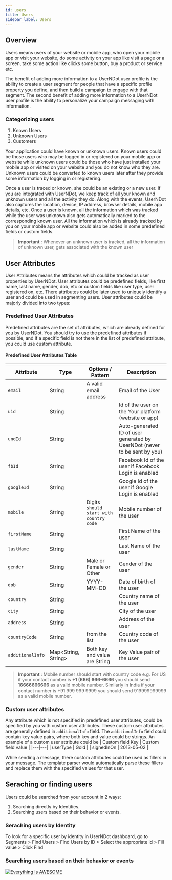 ```yaml
---
id: users
title: Users
sidebar_label: Users
---
```


## Overview
Users means users of your website or mobile app, who open your mobile app or visit your website, do some activity on your
app like visit a page or a screen, take some action like clicks some button, buy a product or service etc.

The benefit of adding more information to a UserNDot user profile is the ability to create a user segment for 
people that have a specific profile property you define, and then build a campaign to engage with that segment. 
The second benefit of adding more information to a UserNDot user profile is the ability to personalize your 
campaign messaging with information.

### Categorizing users

1. Known Users
2. Unknown Users
3. Customers

Your application could have known or unknown users.
Known users could be those users who may be logged in or registered on your mobile app or website
while unknown users could be those who have just installed your mobile app or visited on your website and you do not know who they are.
Unknown users could be converted to known users later after they provide some information by logging in or registering.

Once a user is traced or known, she could be an existing or a new user.
If you are integrated with UserNDot, we keep track of all your known and unknown users and all the activity they do.
Along with the events, UserNDot also captures the location, device, IP address, browser details,
mobile app details, etc.
Once a user is known, all the information which was tracked while the user was
unknown also gets automatically marked to the corresponding known user. All the information which is already tracked by
you on your mobile app or website could also be added in some predefined fields or custom fields.

> **Important :** Whenever an unknown user is tracked, all the information of unknown user, gets associated with the known user

## User Attributes

User Attributes means the attributes which could be tracked as user properties by UserNDot.
User attributes could be predefined fields, like first name, last name, gender, dob, etc or custom fields
like user type, user registered on, etc.
There attributes could be later used to uniquely identify a user and could be used in segmenting users.
User attributes could be majorly divided into two types:

### Predefined User Attributes

Predefined attributes are the set of attributes, which are already defined for you by UserNDot.
You should try to use the predefined attributes if possible, and if a specific field is not there in the
list of predefined attribute, you could use custom attribute.

#### Predefined User Attributes Table

| Attribute | Type | Options / Pattern | Description |
|---|---|---|---|
| `email` | String | A valid email address | Email of the User |
| `uid` | String | | Id of the user on the Your platform (website or app) |
| `undId` | String | | Auto-generated ID of user generated by UserNDot (never to be sent by you) |
| `fbId` | String | | Facebook Id of the user if Facebook Login is enabled |
| `googleId` | String | | Google Id of the user if Google Login is enabled |
| `mobile` | String | Digits `should start with country code` | Mobile number of the user |
| `firstName` | String | | First Name of the user |
| `lastName` | String | | Last Name of the user |
| `gender` | String | Male or Female or Other | Gender of the user |
| `dob` | String | YYYY-MM-DD | Date of birth of the user |
| `country` | String |  | Country name of the user |
| `city` | String | | City of the user |
| `address` | String | | Address of the user |
| `countryCode` | String | from the list | Country code of the user |
| `additionalInfo` | Map<String, String> | Both key and value are String | Key Value pair of the user |


> **Important :** Mobile number should start with country code e.g. For US if your contact number is **+1 (666) 666-6666** you
should send **16666666666** as a valid mobile number. Similarly in India if your contact number is +91 999 999 9999 you should send
919999999999 as a valid mobile number.

### Custom user attributes

Any attribute which is not specified in predefined user attributes, could be specified by you with custom user 
attributes. These custom user attributes are generally defined in `additionalInfo` field.
The `additionalInfo` field could contain key value pairs, where both key and value could be strings.
An example of a custom user attribute could be
| Custom field Key | Custom field value |
|---|---|
| userType | Gold |
| signedInOn | 2013-05-02 |

While sending a message, there custom attributes could be used as fillers in your message. The template parser would
automatically parse these fillers and replace them with the specified values for that user.

## Seraching or finding users

Users could be searched from your account in 2 ways:
1. Searching directly by Identities.
2. Searching users based on their behavior or events.

### Seraching users by Identity

To look for a specific user by identity in UserNDot dashboard, go to Segments > Find Users > Find Users by ID > Select the appropriate id > Fill value > Click Find

### Searching users based on their behavior or events




[![Everything Is AWESOME](https://img.youtube.com/vi/StTqXEQ2l-Y/0.jpg)](https://www.youtube.com/watch?v=StTqXEQ2l-Y "Everything Is AWESOME")
